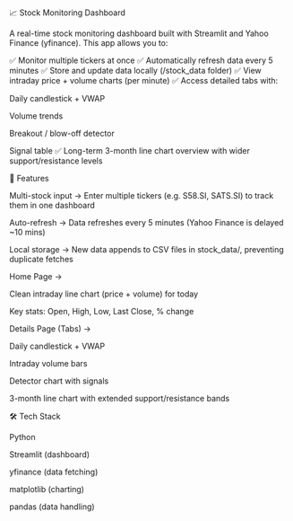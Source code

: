 📈 Stock Monitoring Dashboard

A real-time stock monitoring dashboard built with Streamlit and Yahoo Finance (yfinance).
This app allows you to:

✅ Monitor multiple tickers at once
✅ Automatically refresh data every 5 minutes
✅ Store and update data locally (/stock_data folder)
✅ View intraday price + volume charts (per minute)
✅ Access detailed tabs with:

Daily candlestick + VWAP

Volume trends

Breakout / blow-off detector

Signal table
✅ Long-term 3-month line chart overview with wider support/resistance levels

🚀 Features

Multi-stock input → Enter multiple tickers (e.g. S58.SI, SATS.SI) to track them in one dashboard

Auto-refresh → Data refreshes every 5 minutes (Yahoo Finance is delayed ~10 mins)

Local storage → New data appends to CSV files in stock_data/, preventing duplicate fetches

Home Page →

Clean intraday line chart (price + volume) for today

Key stats: Open, High, Low, Last Close, % change

Details Page (Tabs) →

Daily candlestick + VWAP

Intraday volume bars

Detector chart with signals

3-month line chart with extended support/resistance bands

🛠️ Tech Stack

Python

Streamlit (dashboard)

yfinance (data fetching)

matplotlib (charting)

pandas (data handling)
